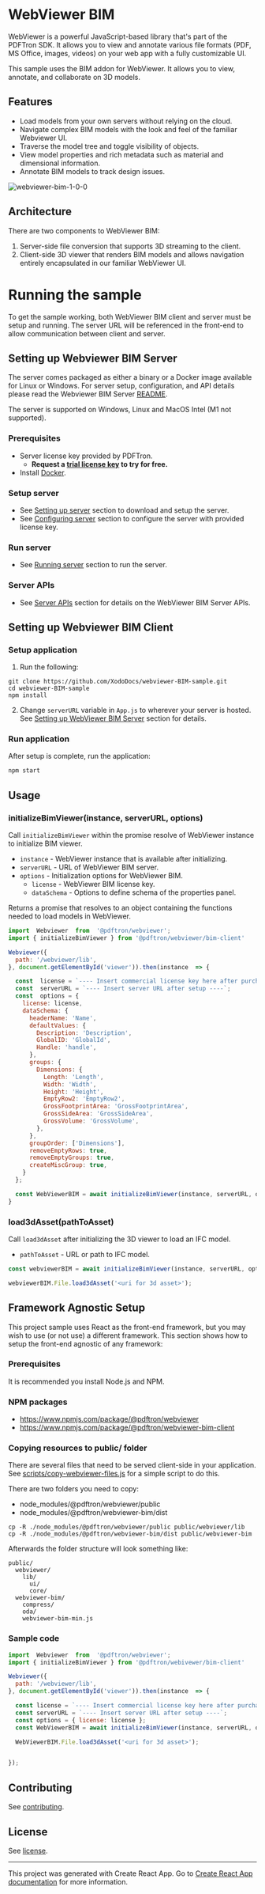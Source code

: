 # WebViewer BIM

WebViewer is a powerful JavaScript-based library that's part of the PDFTron SDK. It allows you to view and annotate various file formats (PDF, MS Office, images, videos) on your web app with a fully customizable UI.

This sample uses the BIM addon for WebViewer. It allows you to view, annotate, and collaborate on 3D models.

## Features

- Load models from your own servers without relying on the cloud.
- Navigate complex BIM models with the look and feel of the familiar Webviewer UI.
- Traverse the model tree and toggle visibility of objects.
- View model properties and rich metadata such as material and dimensional information.
- Annotate BIM models to track design issues.

![webviewer-bim-1-0-0](https://user-images.githubusercontent.com/15149835/178818619-700cd6ea-2671-45b0-b30c-5312e9b52b52.png)

## Architecture

There are two components to WebViewer BIM:

1. Server-side file conversion that supports 3D streaming to the client.
2. Client-side 3D viewer that renders BIM models and allows navigation entirely encapsulated in our familiar WebViewer UI.

# Running the sample

To get the sample working, both WebViewer BIM client and server must be setup and running. The server URL will be referenced in the front-end to allow communication between client and server.

## Setting up Webviewer BIM Server

The server comes packaged as either a binary or a Docker image available for Linux or Windows. For server setup, configuration, and API details please read the Webviewer BIM Server [README](SERVER_README.md).

The server is supported on Windows, Linux and MacOS Intel (M1 not supported).

### Prerequisites
- Server license key provided by PDFTron.
  - **Request a [trial license key](https://www.pdftron.com/form/trial-support/) to try for free.**
- Install [Docker](https://docs.docker.com/get-docker/).

### Setup server

- See [Setting up server](SERVER_README.md#setting-up-server) section to download and setup the server.
- See [Configuring server](SERVER_README.md#configuring-server) section to configure the server with provided license key.

### Run server

- See [Running server](SERVER_README.md#running-server) section to run the server.

### Server APIs

- See [Server APIs](SERVER_README.md#current-api) section for details on the WebViewer BIM Server APIs.

## Setting up Webviewer BIM Client

### Setup application

1. Run the following:
```
git clone https://github.com/XodoDocs/webviewer-BIM-sample.git
cd webviewer-BIM-sample
npm install
```

2. Change `serverURL` variable in `App.js` to wherever your server is hosted. See [Setting up WebViewer BIM Server](#setting-up-webviewer-bim-server) section for details.

### Run application

After setup is complete, run the application:

```js
npm start
```

## Usage

### initializeBimViewer(instance, serverURL, options)

Call `initializeBimViewer` within the promise resolve of WebViewer instance to initialize BIM viewer.
- `instance` - WebViewer instance that is available after initializing.
- `serverURL` - URL of WebViewer BIM server.
- `options` - Initialization options for WebViewer BIM.
	- `license` - WebViewer BIM license key.
	- `dataSchema` - Options to define schema of the properties panel.

Returns a promise that resolves to an object containing the functions needed to load models in WebViewer.

```js
import  Webviewer  from  '@pdftron/webviewer';
import { initializeBimViewer } from '@pdftron/webviewer/bim-client'

Webviewer({
  path: '/webviewer/lib',
}, document.getElementById('viewer')).then(instance  => {

  const  license = `---- Insert commercial license key here after purchase ----`;
  const  serverURL = `---- Insert server URL after setup ----`;
  const  options = {
    license: license,
    dataSchema: {
      headerName: 'Name',
      defaultValues: {
        Description: 'Description',
        GlobalID: 'GlobalId',
        Handle: 'handle',
      },
      groups: {
        Dimensions: {
          Length: 'Length',
          Width: 'Width',
          Height: 'Height',
          EmptyRow2: 'EmptyRow2',
          GrossFootprintArea: 'GrossFootprintArea',
          GrossSideArea: 'GrossSideArea',
          GrossVolume: 'GrossVolume',
        },
      },
      groupOrder: ['Dimensions'],
      removeEmptyRows: true,
      removeEmptyGroups: true,
      createMiscGroup: true,
    }
  };

  const WebViewerBIM = await initializeBimViewer(instance, serverURL, options);
}
```

### load3dAsset(pathToAsset)

Call `load3dAsset` after initializing the 3D viewer to load an IFC model.
- `pathToAsset` - URL or path to IFC model.

```js
const webviewerBIM = await initializeBimViewer(instance, serverURL, options);

webviewerBIM.File.load3dAsset('<uri for 3d asset>');

```

## Framework Agnostic Setup

This project sample uses React as the front-end framework, but you may wish to use (or not use) a different framework. This section shows how to setup the front-end agnostic of any framework:

### Prerequisites

It is recommended you install Node.js and NPM.

### NPM packages

- https://www.npmjs.com/package/@pdftron/webviewer
- https://www.npmjs.com/package/@pdftron/webviewer-bim-client

### Copying resources to public/ folder

There are several files that need to be served client-side in your application. See [scripts/copy-webviewer-files.js](scripts/copy-webviewer-files.js) for a simple script to do this.

There are two folders you need to copy: 
- node_modules/@pdftron/webviewer/public
- node_modules/@pdftron/webviewer-bim/dist

```
cp -R ./node_modules/@pdftron/webviewer/public public/webviewer/lib
cp -R ./node_modules/@pdftron/webviewer-bim/dist public/webviewer-bim
```

Afterwards the folder structure will look something like:

```
public/
  webviewer/
    lib/
      ui/
      core/
  webviewer-bim/
    compress/
    oda/
    webviewer-bim-min.js
```

### Sample code

```js
import  Webviewer  from  '@pdftron/webviewer';
import { initializeBimViewer } from '@pdftron/webivewer/bim-client'

Webviewer({
  path: '/webviewer/lib',
}, document.getElementById('viewer')).then(instance  => {

  const license = `---- Insert commercial license key here after purchase ----`;
  const serverURL = `---- Insert server URL after setup ----`;
  const options = { license: license };
  const WebViewerBIM = await initializeBimViewer(instance, serverURL, options);

  WebViewerBIM.File.load3dAsset('<uri for 3d asset>');


});
```

## Contributing

See [contributing](./CONTRIBUTING.md).

## License

See [license](./LICENSE).

-------
This project was generated with Create React App. Go to [Create React App documentation](https://reactjs.org/docs/create-a-new-react-app.html) for more information.
